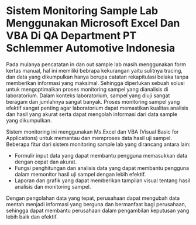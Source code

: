 # Sistem Monitoring Sample Lab Menggunakan Microsoft Excel Dan VBA Di QA Department PT Schlemmer Automotive Indonesia
Pada mulanya pencatatan in dan out sample lab masih menggunakan form kertas manual, hal ini memiliki bebrapa kekurangan yaitu sulitnya tracing, dan data yang dikumpulkan hanya berupa catatan rekapitulasi belaka tanpa memberikan informasi yang maksimal. Sehingga diperlukan sebuah solusi untuk mengoptimalkan proses monitoring sampel yang dianalisis di laboratorium. Dalam konteks laboratorium, sampel yang diuji sangat beragam dan jumlahnya sangat banyak. Proses monitoring sampel yang efektif sangat penting agar laboratorium dapat memastikan kualitas analisis dan hasil yang akurat serta dapat mengolah informasi dari data sample yang dikumpulkan. 

Sistem monitoring ini menggunakan Ms.Excel dan VBA (Visual Basic for Applications) untuk memantau dan memproses data hasil uji sampel.
Beberapa fitur dari sistem monitoring sample lab yang dirancang antara lain:
- Formulir input data yang dapat membantu pengguna memasukkan data dengan cepat dan akurat.
- Fungsi penghitungan dan analisis data yang dapat membantu pengguna dalam memonitor hasil uji sampel dengan lebih efektif.
- Laporan dan grafik yang dapat memberikan tampilan visual tentang hasil analisis dan monitoring sampel.

Dengan pengolahan data yang tepat, perusahaan dapat mengubah data mentah menjadi informasi yang berguna dan bermanfaat bagi perusahaan, sehingga dapat membantu perusahaan dalam pengambilan keputusan yang lebih baik dan efektif.
